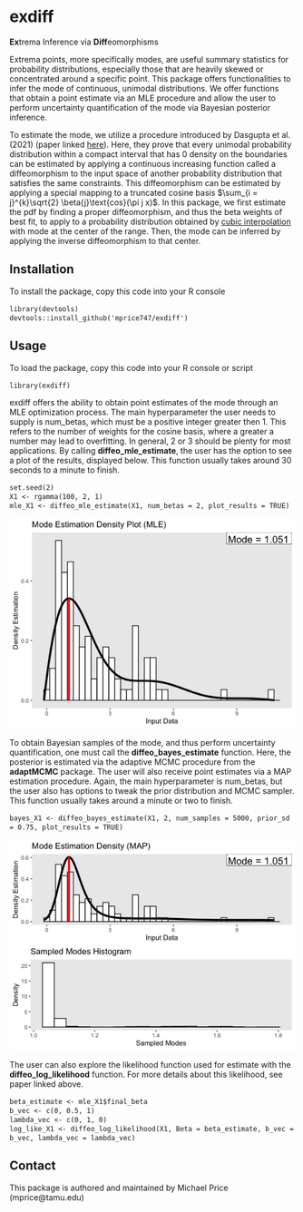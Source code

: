 # exdiff

**Ex**trema Inference via **Diff**eomorphisms

Extrema points, more specifically modes, are useful summary statistics for probability distributions, especially those that are heavily skewed or concentrated around a specific point. This package offers functionalities to infer the mode of continuous, unimodal distributions. We offer functions that obtain a point estimate via an MLE procedure and allow the user to perform uncertainty quantification of the mode via Bayesian posterior inference.

To estimate the mode, we utilize a procedure introduced by Dasgupta et al. (2021) (paper linked [here](https://www.tandfonline.com/doi/full/10.1080/00401706.2020.1867647)). Here, they prove that every unimodal probability distribution within a compact interval that has 0 density on the boundaries can be estimated by applying a continuous increasing function called a diffeomorphism to the input space of another probability distribution that satisfies the same constraints. This diffeomorphism can be estimated by applying a special mapping to a truncated cosine basis $\sum_{i = j}^{k}\sqrt{2} \beta{j}\text{cos}(\pi j x)$. In this package, we first estimate the pdf by finding a proper diffeomorphism, and thus the beta weights of best fit, to apply to a probability distribution obtained by [cubic interpolation](https://en.wikipedia.org/wiki/Cubic_Hermite_spline#Interpolation_on_a_single_interval) with mode at the center of the range. Then, the mode can be inferred by applying the inverse diffeomorphism to that center.

## Installation

To install the package, copy this code into your R console

```         
library(devtools)
devtools::install_github('mprice747/exdiff')
```

## Usage

To load the package, copy this code into your R console or script

```         
library(exdiff)
```

exdiff offers the ability to obtain point estimates of the mode through an MLE optimization process. The main hyperparameter the user needs to supply is num_betas, which must be a positive integer greater then 1. This refers to the number of weights for the cosine basis, where a greater a number may lead to overfitting. In general, 2 or 3 should be plenty for most applications. By calling **diffeo_mle_estimate**, the user has the option to see a plot of the results, displayed below. This function usually takes around 30 seconds to a minute to finish.

```         
set.seed(2)
X1 <- rgamma(100, 2, 1)
mle_X1 <- diffeo_mle_estimate(X1, num_betas = 2, plot_results = TRUE)
```

![]()![](inst/images/mle_plot.png)

To obtain Bayesian samples of the mode, and thus perform uncertainty quantification, one must call the **diffeo_bayes_estimate** function. Here, the posterior is estimated via the adaptive MCMC procedure from the **adaptMCMC** package. The user will also receive point estimates via a MAP estimation procedure. Again, the main hyperparameter is num_betas, but the user also has options to tweak the prior distribution and MCMC sampler. This function usually takes around a minute or two to finish.

```         
bayes_X1 <- diffeo_bayes_estimate(X1, 2, num_samples = 5000, prior_sd = 0.75, plot_results = TRUE)
```

![](inst/images/map_plot.png)

The user can also explore the likelihood function used for estimate with the **diffeo_log_likelihood** function. For more details about this likelihood, see paper linked above.

```         
beta_estimate <- mle_X1$final_beta
b_vec <- c(0, 0.5, 1)
lambda_vec <- c(0, 1, 0)
log_like_X1 <- diffeo_log_likelihood(X1, Beta = beta_estimate, b_vec = b_vec, lambda_vec = lambda_vec)
```

## Contact

This package is authored and maintained by Michael Price (mprice\@tamu.edu)
